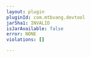 ```yaml
---
layout: plugin
pluginId: com.mtbvang.devtool
jarSha1: INVALID
isJarAvailable: false
error: NONE
violations: []

---
```

